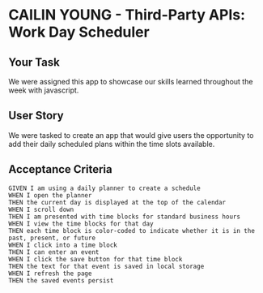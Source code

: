 # CAILIN YOUNG - Third-Party APIs: Work Day Scheduler

## Your Task

We were assigned this app to showcase our skills learned throughout the week with javascript.

## User Story

We were tasked to create an app that would give users the opportunity to add their daily scheduled plans within the time slots available.

## Acceptance Criteria

```
GIVEN I am using a daily planner to create a schedule
WHEN I open the planner
THEN the current day is displayed at the top of the calendar
WHEN I scroll down
THEN I am presented with time blocks for standard business hours
WHEN I view the time blocks for that day
THEN each time block is color-coded to indicate whether it is in the past, present, or future
WHEN I click into a time block
THEN I can enter an event
WHEN I click the save button for that time block
THEN the text for that event is saved in local storage
WHEN I refresh the page
THEN the saved events persist
```